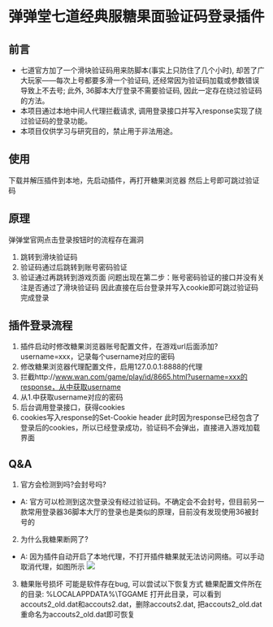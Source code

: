 # 弹弹堂七道经典服糖果面验证码登录插件
## 前言
- 七道官方加了一个滑块验证码用来防脚本(事实上只防住了几个小时), 却苦了广大玩家——每次上号都要多滑一个验证码, 还经常因为验证码加载或参数错误导致上不去号; 此外, 36脚本大厅登录不需要验证码, 因此一定存在绕过验证码的方法。
- 本项目通过本地中间人代理拦截请求, 调用登录接口并写入response实现了绕过验证码的登录功能。
- 本项目仅供学习与研究目的，禁止用于非法用途。
## 使用
下载并解压插件到本地，先启动插件，再打开糖果浏览器
然后上号即可跳过验证码
## 原理
弹弹堂官网点击登录按钮时的流程存在漏洞
1. 跳转到滑块验证码
2. 验证码通过后跳转到账号密码验证
3. 验证通过再跳转到游戏页面
问题出现在第二步：账号密码验证的接口并没有关注是否通过了滑块验证码
因此直接在后台登录并写入cookie即可跳过验证码完成登录

## 插件登录流程
1. 插件启动时修改糖果浏览器账号配置文件，在游戏url后面添加?username=xxx，记录每个username对应的密码
2. 修改糖果浏览器代理配置文件，启用127.0.0.1:8888的代理
3. 拦截http://www.wan.com/game/play/id/8665.html?username=xxx的response，从中获取username
4. 从1.中获取username对应的密码
5. 后台调用登录接口，获得cookies
6. cookies写入response的Set-Cookie header
此时因为response已经包含了登录后的cookies，所以已经登录成功，验证码不会弹出，直接进入游戏加载界面

## Q&A
1. 官方会检测到吗?会封号吗?
- A: 官方可以检测到这次登录没有经过验证码。不确定会不会封号，但目前另一款常用登录器36脚本大厅的登录也是类似的原理，目前没有发现使用36被封号的
2. 为什么我糖果断网了?
- A: 因为插件自动开启了本地代理，不打开插件糖果就无法访问网络。可以手动取消代理，如图所示
![](http://qiniu.apale7.cn/20250319211518.png)
3. 糖果账号损坏
可能是软件存在bug, 可以尝试以下恢复方式
糖果配置文件所在的目录: %LOCALAPPDATA%\TGGAME
打开此目录，可以看到accouts2_old.dat和accouts2.dat，删除accouts2.dat, 把accouts2_old.dat重命名为accouts2_old.dat即可恢复